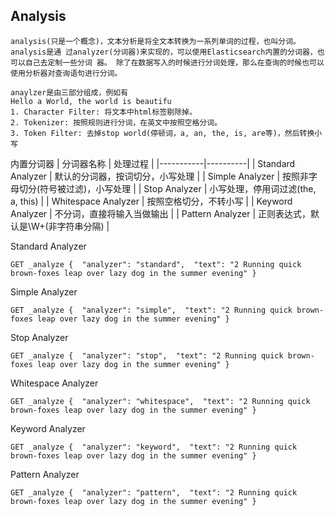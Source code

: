  Analysis
---
```
analysis(只是一个概念)，文本分析是将全文本转换为一系列单词的过程，也叫分词。analysis是通 过analyzer(分词器)来实现的，可以使用Elasticsearch内置的分词器，也可以自己去定制一些分词 器。 除了在数据写入的时候进行分词处理，那么在查询的时候也可以使用分析器对查询语句进行分词。

anaylzer是由三部分组成，例如有
Hello a World, the world is beautifu
1. Character Filter: 将文本中html标签剔除掉。
2. Tokenizer: 按照规则进行分词，在英文中按照空格分词。
3. Token Filter: 去掉stop world(停顿词，a, an, the, is, are等)，然后转换小写
```

内置分词器
| 分词器名称 | 处理过程 |
|-----------|----------|
| Standard Analyzer | 默认的分词器，按词切分，小写处理 |
| Simple Analyzer | 按照非字母切分(符号被过滤)，小写处理 |
| Stop Analyzer | 小写处理，停用词过滤(the, a, this) |
| Whitespace Analyzer | 按照空格切分，不转小写 |
| Keyword Analyzer | 不分词，直接将输入当做输出 |
| Pattern Analyzer | 正则表达式，默认是\W+(非字符串分隔) |

Standard Analyzer
```
GET _analyze {  "analyzer": "standard",  "text": "2 Running quick brown-foxes leap over lazy dog in the summer evening" }
```

Simple Analyzer
```
GET _analyze {  "analyzer": "simple",  "text": "2 Running quick brown-foxes leap over lazy dog in the summer evening" }
```

Stop Analyzer 
```
GET _analyze {  "analyzer": "stop",  "text": "2 Running quick brown-foxes leap over lazy dog in the summer evening" }
```

Whitespace Analyzer 
```
GET _analyze {  "analyzer": "whitespace",  "text": "2 Running quick brown-foxes leap over lazy dog in the summer evening" }
```

Keyword Analyzer 
```
GET _analyze {  "analyzer": "keyword",  "text": "2 Running quick brown-foxes leap over lazy dog in the summer evening" }
```

Pattern Analyzer 
```
GET _analyze {  "analyzer": "pattern",  "text": "2 Running quick brown-foxes leap over lazy dog in the summer evening" }
```
